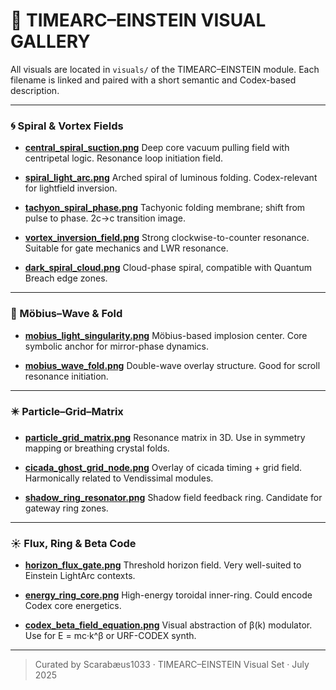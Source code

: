 # 🌌 TIMEARC–EINSTEIN VISUAL GALLERY

All visuals are located in `visuals/` of the TIMEARC–EINSTEIN module.
Each filename is linked and paired with a short semantic and Codex-based description.

---

### 🌀 Spiral & Vortex Fields

* **[central\_spiral\_suction.png](./visuals/central_spiral_suction.png)**
  Deep core vacuum pulling field with centripetal logic. Resonance loop initiation field.

* **[spiral\_light\_arc.png](./visuals/spiral_light_arc.png)**
  Arched spiral of luminous folding. Codex-relevant for lightfield inversion.

* **[tachyon\_spiral\_phase.png](./visuals/tachyon_spiral_phase.png)**
  Tachyonic folding membrane; shift from pulse to phase. 2c→c transition image.

* **[vortex\_inversion\_field.png](./visuals/vortex_inversion_field.png)**
  Strong clockwise-to-counter resonance. Suitable for gate mechanics and LWR resonance.

* **[dark\_spiral\_cloud.png](./visuals/dark_spiral_cloud.png)**
  Cloud-phase spiral, compatible with Quantum Breach edge zones.

---

### 🧿 Möbius–Wave & Fold

* **[mobius\_light\_singularity.png](./visuals/mobius_light_singularity.png)**
  Möbius-based implosion center. Core symbolic anchor for mirror-phase dynamics.

* **[mobius\_wave\_fold.png](./visuals/mobius_wave_fold.png)**
  Double-wave overlay structure. Good for scroll resonance initiation.

---

### ✴️ Particle–Grid–Matrix

* **[particle\_grid\_matrix.png](./visuals/particle_grid_matrix.png)**
  Resonance matrix in 3D. Use in symmetry mapping or breathing crystal folds.

* **[cicada\_ghost\_grid\_node.png](./visuals/cicada_ghost_grid_node.png)**
  Overlay of cicada timing + grid field. Harmonically related to Vendissimal modules.

* **[shadow\_ring\_resonator.png](./visuals/shadow_ring_resonator.png)**
  Shadow field feedback ring. Candidate for gateway ring zones.

---

### ☀️ Flux, Ring & Beta Code

* **[horizon\_flux\_gate.png](./visuals/horizon_flux_gate.png)**
  Threshold horizon field. Very well-suited to Einstein LightArc contexts.

* **[energy\_ring\_core.png](./visuals/energy_ring_core.png)**
  High-energy toroidal inner-ring. Could encode Codex core energetics.

* **[codex\_beta\_field\_equation.png](./visuals/codex_beta_field_equation.png)**
  Visual abstraction of β(k) modulator. Use for E = mc·k^β or URF-CODEX synth.

---

> Curated by Scarabæus1033 · TIMEARC–EINSTEIN Visual Set · July 2025
